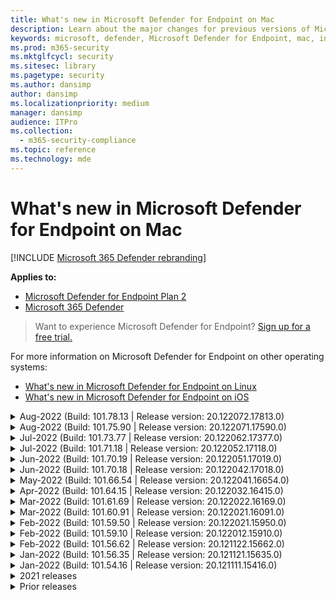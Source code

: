 ```yaml
---
title: What's new in Microsoft Defender for Endpoint on Mac
description: Learn about the major changes for previous versions of Microsoft Defender for Endpoint on Mac.
keywords: microsoft, defender, Microsoft Defender for Endpoint, mac, installation, macos, whatsnew
ms.prod: m365-security
ms.mktglfcycl: security
ms.sitesec: library
ms.pagetype: security
ms.author: dansimp
author: dansimp
ms.localizationpriority: medium
manager: dansimp
audience: ITPro
ms.collection: 
  - m365-security-compliance
ms.topic: reference
ms.technology: mde
---
```


# What's new in Microsoft Defender for Endpoint on Mac

[!INCLUDE [Microsoft 365 Defender rebranding](../../includes/microsoft-defender.md)]

**Applies to:**
- [Microsoft Defender for Endpoint Plan 2](https://go.microsoft.com/fwlink/p/?linkid=2154037)
- [Microsoft 365 Defender](https://go.microsoft.com/fwlink/?linkid=2118804)

> Want to experience Microsoft Defender for Endpoint? [Sign up for a free trial.](https://signup.microsoft.com/create-account/signup?products=7f379fee-c4f9-4278-b0a1-e4c8c2fcdf7e&ru=https://aka.ms/MDEp2OpenTrial?ocid=docs-wdatp-exposedapis-abovefoldlink)

For more information on Microsoft Defender for Endpoint on other operating systems: 
- [What's new in Microsoft Defender for Endpoint on Linux](linux-whatsnew.md) 
- [What's new in Microsoft Defender for Endpoint on iOS](ios-whatsnew.md)</br>

<details>
  <summary>Aug-2022 (Build: 101.78.13  | Release version: 20.122072.17813.0)</summary>

&ensp;Build: **101.78.13**<br/>
&ensp;Release version: **20.122072.17813.0**<br/>
&ensp;Engine version: **1.1.19500.2**<br/>
&ensp;Signature version: **1.373.556.0**<br/>

**What's new**

- Fix for uninstaller to properly delete Application Support folder
- Fix for Network Protection not filtering Safari when Firewall or iCloud Private Relay is on
- Fix for osqueryui zombie processes
- Fix for UI crash on Ventura
- Fix for definitions not getting downloaded right after install
- Other bug fixes

<br/>
</details>

<details>
  <summary>Aug-2022 (Build: 101.75.90  | Release version: 20.122071.17590.0)</summary>

&ensp;Released: **Aug 3, 2022**<br/>
&ensp;Published: **Aug 3, 2022**<br/>
&ensp;Build: **101.75.90**<br/>
&ensp;Release version: **20.122071.17590.0**<br/>
&ensp;Engine version: **1.1.19300.3**<br/>
&ensp;Signature version: **1.369.395.0**<br/>

**What's new**

- Added a new field in the output of `mdatp health` that can be used to query the enforcement level of the network protection feature. The new field is called `network_protection_enforcement_level` and can take one of the following values: `audit`, `block`, or `disabled`.
- Addressed a product bug where multiple detections of the same content could lead to duplicate entries in the threat history.
- Other bug fixes.

<br/>
</details>

<details>
  <summary>Jul-2022 (Build: 101.73.77  | Release version: 20.122062.17377.0)</summary>

&ensp;Released: **Jul 21, 2022**<br/>
&ensp;Published: **Jul 21, 2022**<br/>
&ensp;Build: **101.73.77**<br/>
&ensp;Release version: **20.122062.17377.0**<br/>
&ensp;Engine version: **1.1.19200.3**<br/>
&ensp;Signature version: **1.367.1011.0**<br/>

**What's new**

- Addressed an issue where printing could not be completed successfully due to the network extension
- Added an option to [configure file hash computation](mac-preferences.md#configure-file-hash-computation-feature)
- From this build onwards, the product will have the new anti-malware engine by default
- Performance improvements for file copy operations
- Bug fixes

<br/>
</details>

<details>
  <summary>Jul-2022 (Build: 101.71.18  | Release version: 20.122052.17118.0)</summary>

&ensp;Released: **Jul 7, 2022**<br/>
&ensp;Published: **Jul 7, 2022**<br/>
&ensp;Build: **101.71.18**<br/>
&ensp;Release version: **20.122052.17118.0**<br/>

**What's new**

- `mdatp connectivity test` was extended with an extra URL that the product requires to function correctly. The new URL is [https://go.microsoft.com/fwlink/?linkid=2144709](https://go.microsoft.com/fwlink/?linkid=2144709).
- Up until now, the product log level wasn't persisted between product restarts. Starting from this version, there's a new command-line tool switch that persists the log level. The new command is `mdatp log level persist --level <level>`.
- Fixed a bug in the product installation package that in rare cases could lead a loss of product state during updates
- Performance improvements for file copy operations and built-in macOS applications
- Bug fixes

<br/>
</details>

<details>
  <summary>Jun-2022 (Build: 101.70.19  | Release version: 20.122051.17019.0)</summary>

&ensp;Released: **Jun 14, 2022**<br/>
&ensp;Published: **Jun 14, 2022**<br/>
&ensp;Build: **101.70.19**<br/>
&ensp;Release version: **20.122051.17019.0**<br/>

**What's new**

- Fixed a bug where threat-related notifications were not always presented to the end user.
- Performance improvements & other bug fixes

<br/>
</details>


<details>
  <summary>Jun-2022 (Build: 101.70.18 | Release version: 20.122042.17018.0)</summary>

&ensp;Released: **Jun 2, 2022**<br/>
&ensp;Published: **Jun 2, 2022**<br/>
&ensp;Build: **101.70.18**<br/>
&ensp;Release version: **20.122042.17018.0**<br/>

**What's new**

- Fixed a bug where the installation package was sometimes hanging indefinitely during product updates
- Fixed a bug where the product sometimes was incorrectly detecting files inside the quarantine folder
- Performance improvements & other bug fixes

<br/>
</details>

<details>
  <summary>May-2022 (Build: 101.66.54 | Release version: 20.122041.16654.0) </summary>

&ensp;Released: **May 11, 2022**<br/>
&ensp;Published: **May 11, 2022**<br/>
&ensp;Build: **101.66.54**<br/>
&ensp;Release version: **20.122041.16654.0**<br/>


**What's new**

- Addressed an issue where `mdatp diagnostic real-time-protection-statistics` was not printing the correct process path in some cases.
- Bug fixes

<br/>
</details>

<details>
  <summary>Apr-2022 (Build: 101.64.15 | Release version: 20.122032.16415.0)</summary>

&ensp;Released: **Apr 26, 2022**<br/>
&ensp;Published: **Apr 26, 2022**<br/>
&ensp;Build: **101.64.15**<br/>
&ensp;Release version: **20.122032.16415.0**<br/>

**What's new**

- Fixed a regression introduced in version 101.61.69 where the status menu icon was sometimes showing an error icon, even though no action was required from the end user
- Improved the `conflicting_applications` field in `mdatp health` to show only the most recent 10 processes and also to include the process names. This makes it easier to identify which processes are potentially conflicting with Microsoft Defender for Endpoint for Mac.
- Fixed a bug in `mdatp device-control removable-media policy list` where vendor ID and product ID were displayed as decimal instead of hexadecimal
- Performance improvements & other bug fixes

<br/>
</details>

<details>
  <summary>Mar-2022 (Build: 101.61.69 | Release version: 20.122022.16169.0) </summary>

&ensp;Released: **Mar 25, 2022**<br/>
&ensp;Published: **Mar 25, 2022**<br/>
&ensp;Build: **101.61.69**<br/>
&ensp;Release version: **20.122022.16169.0**<br/>

**What's new**

- Bug fixes

<br/>
</details>

<details>
  <summary>Mar-2022 (Build: 101.60.91 | Release version: 20.122021.16091.0)</summary>

&ensp;Released: **Mar 8, 2022**<br/>
&ensp;Published: **Mar 8, 2022**<br/>
&ensp;Build: **101.60.91**<br/>
&ensp;Release version: **20.122021.16091.0**<br/>

**What's new**

- This version contains a security update for [CVE-2022-23278](https://msrc-blog.microsoft.com/2022/03/08/guidance-for-cve-2022-23278-spoofing-in-microsoft-defender-for-endpoint/)

<br/>
</details>

<details>
  <summary>Feb-2022 (Build: 101.59.50 | Release version: 20.122021.15950.0) </summary>

&ensp;Released: **Feb 28, 2022**<br/>
&ensp;Published: **Feb 28, 2022**<br/>
&ensp;Build: **101.59.50**<br/>
&ensp;Release version: **20.122021.15950.0**<br/>

**What's new**

- This version adds support for macOS 12.3. Starting with macOS 12.3, [Apple is removing Python 2.7](https://developer.apple.com/documentation/macos-release-notes/macos-12_3-release-notes). There will be no Python version preinstalled on macOS by default. **ACTION NEEDED**: 
  - Users must update Microsoft Defender for Endpoint for Mac to version 101.59.50 (or newer) prior to updating their devices to macOS Monterey 12.3 (or newer). This minimal version 101.59.50 is a prerequisite to eliminating Python-related issues with Microsoft Defender for Endpoint for Mac on macOS Monterey.
  - For remote deployments, existing MDM setups must be updated to Microsoft Defender for Endpoint for Mac version 101.59.50 (or newer). Pushing via MDM an older Microsoft Defender for Endpoint for Mac version to macOS Monterey 12.3 (or newer) will result in an installation failure.

<br/>
</details>

<details>
  <summary>Feb-2022 (Build: 101.59.10 | Release version: 20.122012.15910.0)</summary>

&ensp;Released: **Feb 22, 2022**<br/>
&ensp;Published: **Feb 22, 2022**<br/>
&ensp;Build: **101.59.10**<br/>
&ensp;Release version: **20.122012.15910.0**<br/>

**What's new**

- The command-line tool now supports restoring quarantined files to a location other than the one where the file was originally detected. This can be done through `mdatp threat quarantine restore --id [threat-id] --path [destination-folder]`.
- Extended device control to handle devices connected over Thunderbolt 3
- Improved the handling of device control policies containing invalid vendor IDs and product IDs. Prior to this version, if the policy contained one or more invalid IDs, the entire policy was ignored. Starting from this version, only the invalid portions of the policy are ignored. Issues with the policy are surfaced through `mdatp device-control removable-media policy list`.
- Bug fixes

<br/>
</details>

<details>
  <summary>Feb-2022 (Build: 101.56.62 | Release version: 20.121122.15662.0)</summary>

&ensp;Released: **Feb 7, 2022**<br/>
&ensp;Published: **Feb 7, 2022**<br/>
&ensp;Build: **101.56.62**<br/>
&ensp;Release version: **20.121122.15662.0**<br/>

**What's new**

- Bug fixes 

<br/>
</details>

<details>
  <summary> Jan-2022 (Build: 101.56.35 | Release version: 20.121121.15635.0)</summary>

&ensp;Released: **Jan 30, 2022**<br/>
&ensp;Published: **Jan 30, 2022**<br/>
&ensp;Build: **101.56.35**<br/>
&ensp;Release version: **20.121121.15635.0**<br/>

**What's new**

- The application has been renamed from "Microsoft Defender ATP" to "Microsoft Defender". End users will observe the following changes:
- The application installation path has been changed from `/Application/Microsoft Defender ATP.app` to `/Applications/Microsoft Defender.app`.
- Within the user experience, occurrences of "Microsoft Defender ATP" have been replaced with "Microsoft Defender"
- Resolved an issue where some VPN applications could not connect due to the network content filter that is distributed with Microsoft Defender for Endpoint for Mac
- Addressed an issue discovered in macOS 12.2 beta 2 where the installation package could not be opened due to a change in the operating system (OS) that prevents installation of packages with certain characteristics. While it appears that this OS change is not included in the final release of macOS 12.2, it is likely that it will be reintroduced in a future macOS version. As such, we encourage all enterprise administrators to refresh the Microsoft Defender for Endpoint package in their management console to this product version (or a newer version).
- Addressed an issue seen on some M1 devices where the product was stuck with invalid antimalware definitions and could not successfully update to a working set of definitions.
- `mdatp health` output has been extended with an additional attribute called `full_disk_access_enabled` that can be used to determine whether Full Disk Access has been granted to all components of Microsoft Defender for Endpoint for Mac.
- Performance improvements & bug fixes

<br/>
</details>

<details>
  <summary>Jan-2022 (Build: 101.54.16 | Release version: 20.121111.15416.0) </summary>

&ensp;Released: **Jan 12, 2022**<br/>
&ensp;Published: **Jan 12, 2022**<br/>
&ensp;Build: **101.54.16**<br/>
&ensp;Release version: **20.121111.15416.0**<br/>

**What's new**

- macOS 10.14 (Mojave) is no longer supported
- After a product setting stops being managed by the administrator through MDM, it now reverts to the value it had before it was managed (the value configured locally by the end user or, if no such local value was explicitly provided, the default value used by the product). Prior to this change, after a setting stopped being managed, its managed value persisted and was still used by the product.
- Performance improvements & bug fixes
    
<br/>
</details>

<details><summary>2021 releases </summary><blockquote>
    <details><summary>(Build: 101.49.25 | Release version: 20.121092.14925.0)</summary>

&ensp;Build: **101.49.25**<br/>
&ensp;Release version: **20.121092.14925.0** <br/>

**What's new**

- Added a new switch to the command-line tool to control whether archives are scanned during on-demand scans. This can be configured through `mdatp config scan-archives --value [enabled/disabled]`. By default, this is set to enabled. 
- Bug fixes  

<br/>
</details>
 
<details><summary>(Build: 101.47.27 | Release version: 20.121082.14727.0)</summary>

&ensp;Build: **101.47.27**<br/>
&ensp;Release version: **20.121082.14727.0** <br/>

**What's new**
- Fix for a system freeze occurring on shutdown on macOS Mojave and macOS Catalina. 

<br/>
</details>

<details><summary>(Build: 101.43.84 | Release version: 20.121082.14384.0)</summary>

&ensp;Build: **101.43.84**<br/>
&ensp;Release version: **20.121082.14384.0** <br/>

**What's new**
- Candidate build for macOS 12 (Monterey) 
- Bug fixes 

<br/>
</details>

<details><summary>(Build: 101.41.10 | Release version: 20.121072.14110.0)</summary>

&ensp;Build: **101.41.10**<br/>
&ensp;Release version: **20.121072.14110.0** <br/>

**What's new**
- Added new switches to the command-line tool: 
    - Control degree of parallelism for on-demand scans. This can be configured through `mdatp config maximum-on-demand-scan-threads --value [number-between-1-and-64]`. By default, a degree of parallelism of 2 is used. 
    - Control whether scans after security intelligence updates are enabled or disabled. This can be configured through `mdatp config scan-after-definition-update --value [enabled/disabled]`. By default, this is set to enabled. 
- Changing the product log level now requires elevation. 
- Performance improvements & bug fixes 

<br/>
</details>

<details><summary>(Build: 101.40.84 | Release version: 20.121071.14084.0)</summary>

&ensp;Build: **101.40.84**<br/>
&ensp;Release version: **20.121071.14084.0** <br/>

**What's new**
- M1 chip native support 
- Performance improvements & bug fixes 

<br/>
</details>

<details><summary>(Build: 101.37.97 | Release version: 20.121062.13797.0)</summary>

&ensp;Build: **101.37.97**<br/>
&ensp;Release version: **20.121062.13797.0** <br/>

**What's new**
- Performance improvements & bug fixes 

<br/>
</details>

<details><summary>(Build: 101.34.28 | Release version: 20.121061.13428.0)</summary>

&ensp;Build: **101.34.28**<br/>
&ensp;Release version: **20.121061.13428.0** <br/>

**What's new**
- Bug fixes 

<br/>
</details>

<details><summary>(Build: 101.34.27 | Release version: 20.121052.13427.0)</summary>

&ensp;Build: **101.34.27**<br/>
&ensp;Release version: **20.121052.13427.0** <br/>

**What's new**
- Bug fixes 

<br/>
</details>

<details><summary>(Build: 101.34.20 | Release version: 20.121051.13420.0)</summary>

&ensp;Build: **101.34.20**<br/>
&ensp;Release version: **20.121051.13420.0** <br/>

**What's new**
- [Device control for macOS](mac-device-control-overview.md) is now in general availability. 
- Addressed an issue where a quick scan could not be started from the status menu on macOS 11 (Big Sur). 
- Other bug fixes 

<br/>
</details>

<details><summary>(Build: 101.32.69 | Release version: 20.121042.13269.0)</summary>

&ensp;Build: **101.32.69**<br/>
&ensp;Release version: **20.121042.13269.0** <br/>

**What's new**
- Addressed an issue where concurrent access to the keychain from Microsoft Defender for Endpoint and other applications can lead to keychain corruption.

<br/>
</details>

<details><summary>(Build: 101.29.64 | Release version: 20.121042.12964.0)</summary>

&ensp;Build: **101.29.64**<br/>
&ensp;Release version: **20.121042.12964.0** <br/> 

**What's new**
- Starting with this version, threats detected during on-demand antivirus scans triggered through the command-line client are automatically remediated. Threats detected during scans triggered through the user interface still require manual action. 
- `mdatp diagnostic real-time-protection-statistics` now supports two additional switches: 
    - `--sort`: sorts the output descending by total number of files scanned 
    - `--top N`: displays the top N results (only works if `--sort` is also specified) 
- Performance improvements (specifically for when `YARN` is used) & bug fixes

<br/>
</details>

<details><summary>(Build: 101.27.50 | Release version: 20.121022.12750.0)</summary>

&ensp;Build: **101.27.50**<br/>
&ensp;Release version: **20.121022.12750.0** <br/> 

**What's new**
- Fix to accommodate for Apple certificate expiration for macOS Catalina and earlier. This fix restores Microsoft Defender Vulnerability Management (MDVM) functionality.  

<br/>
</details>

<details><summary>(Build: 101.25.69 | Release version: 20.121022.12569.0)</summary>

&ensp;Build: **101.25.69**<br/>
&ensp;Release version: **20.121022.12569.0** <br/> 

**What's new**
- Microsoft Defender for Endpoint on macOS is now available in preview for US Government customers. For more information, see [Microsoft Defender for Endpoint for US Government customers](gov.md) . 
- Performance improvements (specifically for the situation when the XCode Simulator app is used) & bug fixes. 

<br/>
</details>

<details><summary>(Build: 101.23.64 | Release version: 20.121021.12364.0)</summary>

&ensp;Build: **101.23.64**<br/>
&ensp;Release version: **20.121021.12364.0** <br/> 

**What's new**
- Added a new option to the command-line tool to view information about the last on-demand scan. To view information about the last on-demand scan, run `mdatp health --details antivirus`. 
- Performance improvements & bug fixes 

<br/>
</details>

</details>

<details><summary>Prior releases </summary><blockquote>
<details><summary>(Build: 101.22.79  | Release version: 20.121012.12279.0)</summary>

&ensp;Build: **101.22.79** <br> 
&ensp;Release version: **20.121012.12279.0**<br>

**What's new**
- Performance improvements & bug fixes 

<br/>
</details>

<details><summary>(Build: 101.19.88  | Release version: 20.121011.11988.0)</summary>

&ensp;Build:**101.19.88**<br>
&ensp;Release version: **20.121011.11988.0**<br>

**What's new**
- Performance improvements & bug fixes 

<br/>
</details>

<details><summary>(Build: 101.19.48  | Release version: 20.120121.11948.0)</summary>

&ensp;Build: **101.19.48**<br>
&ensp;Release version: **20.120121.11948.0**<br>

**What's new**
> [!NOTE]
> The old command-line tool syntax has been deprecated with this release. For information on the new syntax, see [Resources](mac-resources.md#configuring-from-the-command-line). 
- Added a new command-line switch to disable the network extension: `mdatp system-extension network-filter disable`. This command can be useful to troubleshoot networking issues that could be related to Microsoft Defender for Endpoint on Mac. 
- Performance improvements & bug fixes 

<br/>
</details>

<details><summary>(Build: 101.19.21  | Release version: 20.120101.11921.0)</summary>

&ensp;Build: **101.19.21**<br>
&ensp;Release version: **20.120101.11921.0** <br>

**What's new**
- Bug fixes 

<br/>
</details>

<details><summary>(Build: 101.15.26  | Release version: 20.120102.11526.0)</summary>

&ensp;Build: **101.15.26**<br>
&ensp;Release version: **20.120102.11526.0**<br>

**What's new**
- Improved the reliability of the agent when running on macOS 11 Big Sur. 
- Added a new command-line switch (`--ignore-exclusions`) to ignore AV exclusions during custom scans (`mdatp scan custom`). 
- Performance improvements & bug fixes

<br/> 
</details>

<details><summary>(Build: 101.13.75  | Release version: 20.120101.11375.0)</summary>

&ensp;Build: **101.13.75**<br>
&ensp;Release version: **20.120101.11375.0**<br>

**What's new** 
- Removed conditions when Microsoft Defender for Endpoint was triggering a macOS 11 (Big Sur) bug that manifests into a kernel panic. 
- Fixed a memory leak in the Endpoint Security system extension when running on mac 11 (Big Sur). 
- Bug fixes 

<br/>
</details>

<details><summary>(Build: 101.10.72)</summary>

&ensp;Build: **101.10.72** <br>

**What's new** 
- Bug fixes  

<br/>
</details>

<details><summary>(Build: 101.09.61)</summary>

&ensp;Build: **101.09.61**<br>

**What's new** 
- Added a new managed preference for [disabling the option to send feedback](mac-preferences.md#show--hide-option-to-send-feedback). 
- Status menu icon now shows a healthy state when the product settings are managed. Previously, the status menu icon was displaying a warning or error state, even though the product settings were managed by the administrator. 
- Performance improvements & bug fixes 

<br/>
</details>

<details><summary>(Build: 101.09.50)</summary>

&ensp;Build: **101.09.50**<br>

**What's new** 
- This product version has been validated on macOS Big Sur 11 beta 9. 
- The new syntax for the mdatp command-line tool is now the default one. For more information on the new syntax, see [Resources for Microsoft Defender for Endpoint on macOS](mac-resources.md#configuring-from-the-command-line). 
> [!NOTE]
> The old command-line tool syntax will be removed from the product on **January 1st, 2021**.
- Extended `mdatp diagnostic create` with a new parameter (`--path [directory]`) that allows the diagnostic logs to be saved to a different directory. 
- Performance improvements & bug fixes 

<br/>
</details>

<details><summary>(Build: 101.09.49)</summary>

&ensp;Build: **101.09.49**<br>

**What's new** 
- User interface improvements to differentiate exclusions that are managed by the IT administrator versus exclusions defined by the local user. 
- Improved CPU utilization during on-demand scans. 
- Performance improvements & bug fixes 

<br/>
</details>

<details><summary>(Build: 101.07.23)</summary>

&ensp;Build: **101.07.23**<br>

**What's new** 
- Added new fields to the output of `mdatp --health` for checking the status of passive mode and the EDR group ID. 
> [!NOTE]
> `mdatp --health` will be replaced with `mdatp health` in a future product update. 
- Fixed a bug where automatic sample submission was not marked as managed in the user interface. 
- Added new settings for controlling the retention of items in the antivirus scan history. You can now [specify the number of days to retain items in the scan history](mac-preferences.md#antivirus-scan-history-retention-in-days) and [specify the maximum number of items in the scan history](mac-preferences.md#maximum-number-of-items-in-the-antivirus-scan-history). 
- Bug fixes 

<br/>
</details>

<details><summary>(Build: 101.06.63)</summary>

&ensp;Build: **101.06.63**<br>

**What's new** 
- Addressed a performance regression introduced in version `101.05.17`. The regression was introduced with the fix to eliminate the kernel panics some customers have observed when accessing SMB shares. We have reverted this code change and are investigating alternative ways to eliminate the kernel panics. 

<br/>
</details>

<details><summary>(Build: 101.05.17)</summary>

&ensp;Build: **101.05.17**<br> 

**What's new** 
> [!IMPORTANT]
> We are working on a new and enhanced syntax for the `mdatp` command-line tool. The new syntax is currently the default in the Insider Fast and Insider Slow update channels. We encourage you to famliliarize yourself with this new syntax. 
> We will continue supporting the old syntax in parallel with the new syntax and will provide more communication around the deprecation plan for the old syntax in the upcoming months. 
- Addressed a kernel panic that occurred sometimes when accessing SMB file shares. 
- Performance improvements & bug fixes 

<br/>
</details>

<details><summary>(Build: 101.05.16)</summary>

&ensp;Build: **101.05.16**<br>

**What's new** 
- Improvements to quick scan logic to significantly reduce the number of scanned files. 
- Added [autocompletion support](mac-resources.md#how-to-enable-autocompletion) for the command-line tool. 
- Bug fixes 

<br/>
</details>

<details><summary>(Build: 101.03.12)</summary>

&ensp;Build: **101.03.12**<br>

**What's new** 
- Performance improvements & bug fixes 

<br/>
</details>

<details><summary>(Build: 101.01.54)</summary>

&ensp;Build: **101.01.54**<br>

**What's new** 
- Improvements around compatibility with Time Machine 
- Accessibility improvements 
- Performance improvements & bug fixes 

<br/>
</details>

<details><summary>(Build: 101.00.31)</summary>

&ensp;Build: **101.00.31** <br>

**What's new** 
- Improved [product onboarding experience for Intune users](/mem/intune/apps/apps-advanced-threat-protection-macos) 
- Antivirus [exclusions now support wildcards](mac-exclusions.md#supported-exclusion-types)
- Added the ability to trigger antivirus scans from the macOS contextual menu. You can now right-click a file or a folder in Finder and select **Scan with Microsoft Defender for Endpoint**. 
- In-place product downgrades are now explicitly disallowed by the installer. If you need to downgrade, first uninstall the existing version and reconfigure your device. 
- Other performance improvements & bug fixes 

<br/>
</details>

<details><summary>(Build: 100.90.27)</summary>

&ensp;Build: **100.90.27** <br>   

**What's new** 
- You can now [set an update channel](mac-updates.md#set-the-channel-name) for Microsoft Defender for Endpoint on macOS that is different from the system-wide update channel. 
- New product icon 
- Other user experience improvements 
- Bug fixes 

<br/>
</details>

<details><summary>(Build: 100.86.92)</summary>

&ensp;Build: **100.86.92**<br>

**What's new** 
- Improvements around compatibility with Time Machine 
- Addressed an issue where the product was sometimes not cleaning all files under `/Library/Application Support/Microsoft/Defender` during uninstallation. 
- Reduced the CPU utilization of the product when Microsoft products are updated through Microsoft AutoUpdate. 
- Other performance improvements & bug fixes 

<br/>
</details>

<details><summary>(Build: 100.86.91)</summary>

&ensp;Build: **100.86.91**<br>

**What's new**
> [!CAUTION]
> To ensure the most complete protection for your macOS devices and in alignment with Apple stopping delivery of macOS native security updates to OS versions older than [current - 2], MDATP for Mac deployment and updates will no longer be supported on macOS Sierra [10.12]. MDATP for Mac updates and enhancements will be delivered to devices running versions Catalina [10.15], Mojave [10.14], and High Sierra [10.13].
>
> If you already have MDATP for Mac deployed to your Sierra [10.12] devices, please upgrade to the latest macOS version to eliminate risks of losing protection.

-  Performance improvements & bug fixes 

<br/>
</details>

<details><summary>(Build: 100.83.73)</summary>

&ensp;Build: **100.83.73**<br>

**What's new**
- Added more controls for IT administrators around [management of exclusions](mac-preferences.md#exclusion-merge-policy), [management of threat type settings](mac-preferences.md#threat-type-settings-merge-policy), and [disallowed threat actions](mac-preferences.md#disallowed-threat-actions). 
- When Full Disk Access is not enabled on the device, a warning is now displayed in the status menu. 
- Performance improvements & bug fixes
 
<br/>
</details>

<details><summary>(Build: 100.82.60)</summary>

&ensp;Build: **100.82.60** <br>

**What's new**
- Addressed an issue where the product fails to start following a definition update.

<br/> 
</details>

<details><summary>(Build: 100.80.42)</summary>

&ensp;Build: **100.80.42**<br>

**What's new**
- Bug fixes

<br/> 
</details>

<details><summary>(Build: 100.79.42)</summary>

&ensp;Build: **100.79.42**<br>

**What's new**
- Fixed an issue where Microsoft Defender for Endpoint on Mac was sometimes interfering with Time Machine. 
- Added a new switch to the command-line utility for testing the connectivity with the backend service
 
  ```bash
  mdatp connectivity test
  ```
- Added ability to view the full threat history in the user interface (can be accessed from the **Protection history** view). 
- Performance improvements & bug fixes

<br/>
</details>

<details><summary>(Build: 100.72.15)</summary> 

&ensp;Build: **100.72.15**<br>

**What's new**
- Bug fixes 

<br/>
</details>

<details><summary>(Build: 100.70.99)</summary> 

&ensp;Build: **100.70.99**<br>

**What's new**
- Addressed an issue that impacts the ability of some users to upgrade to macOS Catalina when real-time protection is enabled. This sporadic issue was caused by Microsoft Defender for Endpoint locking files within Catalina upgrade package while scanning them for threats, which led to failures in the upgrade sequence.

<br/>
</details> 

<details><summary>(Build: 100.68.99)</summary> 

&ensp;Build: **100.68.99**<br>

**What's new**
- Added the ability to configure the antivirus functionality to run in [passive mode](mac-preferences.md#enforcement-level-for-antivirus-engine). 
- Performance improvements & bug fixes 

<br/>
</details>

<details><summary>(Build: 100.65.28)</summary> 

&ensp;Build: **100.65.28**<br>

**What's new**
- Added support for macOS Catalina. 
> [!CAUTION]
> macOS 10.15 (Catalina) contains new security and privacy enhancements. Beginning with this version, by default, applications are not able to access certain locations on disk (such as Documents, Downloads, Desktop, etc.) without explicit consent. In the absence of this consent, Microsoft Defender for Endpoint is not able to fully protect your device.
> 
> The mechanism for granting this consent depends on how you deployed Microsoft Defender for Endpoint:
> 
> - For manual deployments, see the updated instructions in the [Manual deployment topic](mac-install-manually.md#how-to-allow-full-disk-access).
> - For managed deployments, see the updated instructions in the [JAMF-based deployment](mac-install-with-jamf.md) and [Microsoft Intune-based deployment](mac-install-with-intune.md#create-system-configuration-profiles) topics. 

- Performance improvements & bug fixes 

<br/>
</details>

<br/><br/>
</details>
